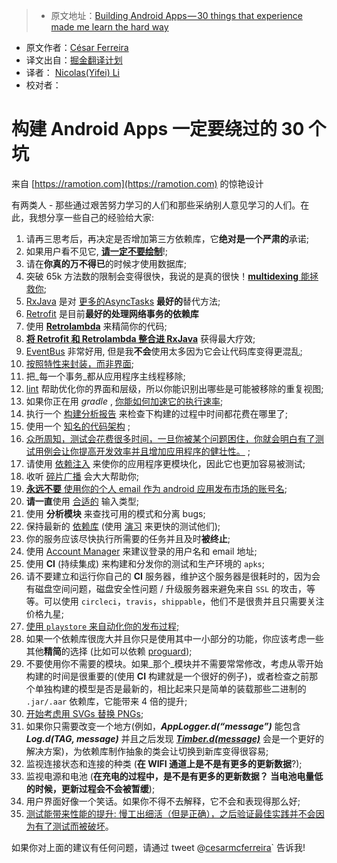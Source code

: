 > * 原文地址：[Building Android Apps — 30 things that experience made me learn the hard way](https://medium.com/@cesarmcferreira/building-android-apps-30-things-that-experience-made-me-learn-the-hard-way-313680430bf9#.6cszf7t9m)
* 原文作者：[César Ferreira](https://medium.com/@cesarmcferreira)
* 译文出自：[掘金翻译计划](https://github.com/xitu/gold-miner)
* 译者： [Nicolas(Yifei) Li](https://github.com/yifili09)
* 校对者：

# 构建 Android Apps 一定要绕过的 30 个坑

来自 [https://ramotion.com](https://ramotion.com) 的惊艳设计

有两类人 - 那些通过艰苦努力学习的人们和那些采纳别人意见学习的人们。在此，我想分享一些自己的经验给大家:







1. 请再三思考后，再决定是否增加第三方依赖库，它**绝对是一个严肃的**承诺;
2.  如果用户看不见它, [**请一定不要绘制**](http://riggaroo.co.za/optimizing-layouts-in-android-reducing-overdraw/)!;
3. 请在**你真的万不得已**的时候才使用数据库;
4.  突破 65k 方法数的限制会变得很快，我说的是真的很快！[**multidexing** 能拯救你](https://medium.com/@rotxed/dex-skys-the-limit-no-65k-methods-is-28e6cb40cf71);
5.  [RxJava](https://github.com/ReactiveX/RxJava) 是对 [更多的AsyncTasks](https://medium.com/swlh/party-tricks-with-rxjava-rxandroid-retrolambda-1b06ed7cd29c) **最好的**替代方法;
6.  [Retrofit](http://square.github.io/retrofit/) 是目前**最好的处理网络事务的依赖库** 
7. 使用 [**Retrolambda**](https://medium.com/android-news/retrolambda-on-android-191cc8151f85) 来精简你的代码;
8. [**将 Retrofit 和 Retrolambda 整合进 RxJava**](https://medium.com/swlh/party-tricks-with-rxjava-rxandroid-retrolambda-1b06ed7cd29c) 获得最大疗效;
9. [EventBus](https://github.com/greenrobot/EventBus) 非常好用, 但是我**不会**使用太多因为它会让代码库变得更混乱;
10. [按照特性来封装，而非界面](https://medium.com/the-engineering-team/package-by-features-not-layers-2d076df1964d);
11. 把_每一个事务_都从应用程序主线程移除;
12.  [lint](http://developer.android.com/tools/help/layoutopt.html) 帮助优化你的界面和层级，所以你能识别出哪些是可能被移除的重复视图;
13. 如果你正在用  _gradle_ , [你能如何加速它的执行速率](https://medium.com/the-engineering-team/speeding-up-gradle-builds-619c442113cb);
14. 执行一个 [构建分析报告](https://medium.com/the-engineering-team/speeding-up-gradle-builds-619c442113cb) 来检查下构建的过程中时间都花费在哪里了;
15. 使用一个 [知名的代码架构](http://fernandocejas.com/2015/07/18/architecting-android-the-evolution/) ;
16.  [众所周知，测试会花费很多时间，一旦你被某个问题困住，你就会明白有了测试用例会让你提高开发效率并且增加应用程序的健壮性。](http://stackoverflow.com/a/67500/794485) ;
17.  请使用 [依赖注入](http://fernandocejas.com/2015/04/11/tasting-dagger-2-on-android/) 来使你的应用程序更模块化，因此它也更加容易被测试;
18. 收听 [碎片广播](http://fragmentedpodcast.com/) 会大大帮助你;
19. [**永远不要** 使用你的个人 email 作为 android 应用发布市场的账号名](https://www.reddit.com/r/Android/comments/2hywu9/google_play_only_one_strike_is_needed_to_ruin_you/);
20. **请一直**使用 [合适的](http://developer.android.com/training/keyboard-input/style.html) 输入类型;
21. 使用 **分析模块** 来查找可用的模式和分离 bugs;
22. 保持最新的 [依赖库](http://android-arsenal.com/) (使用 [演习](https://github.com/cesarferreira/dryrun) 来更快的测试他们);
23. 你的服务应该尽快执行所需要的任务并且及时**被终止**;
24. 使用 [Account Manager](http://developer.android.com/reference/android/accounts/AccountManager.html) 来建议登录的用户名和 email 地址;
25. 使用 **CI** (持续集成) 来构建和分发你的测试和生产环境的 `apks`;
26. 请不要建立和运行你自己的 **CI** 服务器，维护这个服务器是很耗时的，因为会有磁盘空间问题，磁盘安全性问题 / 升级服务器来避免来自 `SSL` 的攻击，等等。可以使用 `circleci`，`travis`，`shippable`，他们不是很贵并且只需要关注价格九星;
27.  [使用 `playstore` 来自动化你的发布过程;](https://github.com/Triple-T/gradle-play-publisher)
28. 如果一个依赖库很庞大并且你只是使用其中一小部分的功能，你应该考虑一些其他**精简**的选择 (比如可以依赖 [proguard](http://developer.android.com/tools/help/proguard.html));
29. 不要使用你不需要的模块。如果_那个_模块并不需要常常修改，考虑从零开始构建的时间是很重要的(使用 **CI** 构建就是一个很好的例子)，或者检查之前那个单独构建的模型是否是最新的，相比起来只是简单的装载那些二进制的 `.jar/.aar` 依赖库，它能带来 4 倍的提升;
30. [开始考虑用 SVGs 替换 PNGs](http://developer.android.com/tools/help/vector-asset-studio.html);
31. 如果你只需要改变一个地方(例如，**_AppLogger.d(“message”)_** 能包含 **_Log.d(TAG, message)_** 并且之后发现 [**_Timber.d(message)_**](https://github.com/JakeWharton/timber) 会是一个更好的解决方案)，为依赖库制作抽象的类会让切换到新库变得很容易;
32. 监视连接状态和连接的种类 (**在 WIFI 通道上是不是有更多的更新数据**?);
33. 监视电源和电池 (**在充电的过程中，是不是有更多的更新数据？ 当电池电量低的时候，更新过程会不会被暂缓**);
34. 用户界面好像一个笑话。如果你不得不去解释，它不会和表现得那么好;
35.  [测试能带来性能的提升: 慢工出细活（但是正确），之后验证最佳实践并不会因为有了测试而被破坏](https://twitter.com/danlew42/status/677151453476032512)。













如果你对上面的建议有任何问题，请通过 tweet @[cesarmcferreira](https://twitter.com/cesarmcferreira)` 告诉我!




